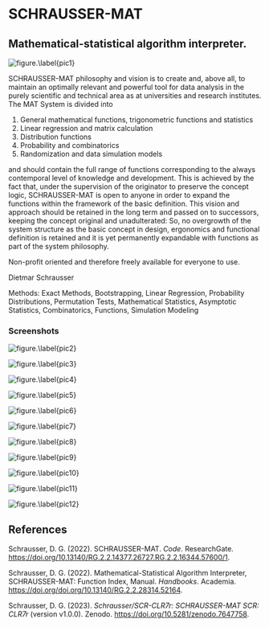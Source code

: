 # SCHRAUSSER-MAT
## Mathematical-statistical algorithm interpreter.

![figure.\label{pic1}](pic1.jpg)

SCHRAUSSER-MAT philosophy and vision is to create and, above all, to maintain an optimally relevant and powerful tool for data analysis in the purely scientific and technical area as at universities and research institutes.
The MAT System is divided into
1) General mathematical functions, trigonometric functions and statistics
2) Linear regression and matrix calculation
3) Distribution functions
4) Probability and combinatorics
5) Randomization and data simulation models

and should contain the full range of functions corresponding to the always contemporal level of knowledge and development. This is achieved by the fact that, under the supervision of the originator to preserve the concept logic, SCHRAUSSER-MAT is open to anyone in order to expand the functions within the framework of the basic definition. This vision and approach should be retained in the long term and passed on to successors, keeping the concept original and unadulterated:
So,
no overgrowth of the system structure as the basic concept in design, ergonomics and functional definition is retained
and
it is yet permanently expandable with functions as part of the system philosophy.

Non-profit oriented and therefore freely available for everyone to use.

Dietmar Schrausser

Methods: Exact Methods, Bootstrapping, Linear Regression, Probability Distributions, Permutation Tests, Mathematical Statistics, Asymptotic Statistics, Combinatorics, Functions, Simulation Modeling


### Screenshots



![figure.\label{pic2}](pic2.jpg)



![figure.\label{pic3}](pic3.jpg)


![figure.\label{pic4}](pic4.jpg)


![figure.\label{pic5}](pic5.jpg)


![figure.\label{pic6}](pic6.jpg)


![figure.\label{pic7}](pic7.jpg)


![figure.\label{pic8}](pic8.jpg)


![figure.\label{pic9}](pic9.jpg)


![figure.\label{pic10}](pic10.jpg)



![figure.\label{pic11}](pic11.jpg)



![figure.\label{pic12}](pic12.jpg)

## References



Schrausser, D. G. (2022). SCHRAUSSER-MAT. *Code*. ResearchGate.
https://doi.org/10.13140/RG.2.2.14377.26727.RG.2.2.16344.57600/1.

Schrausser, D. G. (2022). Mathematical-Statistical Algorithm Interpreter,
SCHRAUSSER-MAT: Function Index, Manual. *Handbooks*. Academia.
https://doi.org/doi.org/10.13140/RG.2.2.28314.52164.

Schrausser, D. G. (2023). *Schrausser/SCR-CLR7r: SCHRAUSSER-MAT SCR: CLR7r* (version
v1.0.0). Zenodo. https://doi.org/10.5281/zenodo.7647758.
